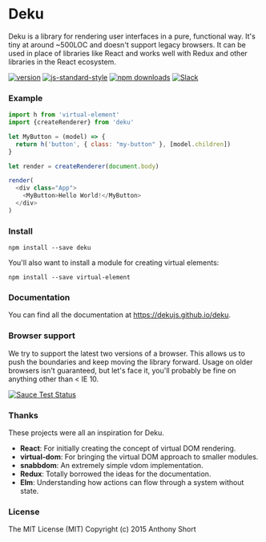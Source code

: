 # Deku

Deku is a library for rendering user interfaces in a pure, functional way. It's tiny at around ~500LOC and doesn't support legacy browsers. It can be used in place of libraries like React and works well with Redux and other libraries in the React ecosystem.

[![version](https://img.shields.io/npm/v/deku.svg?style=flat-square)](https://www.npmjs.com/package/deku)
[![js-standard-style](https://img.shields.io/badge/code%20style-standard-brightgreen.svg?style=flat-square)](https://github.com/feross/standard)
[![npm downloads](https://img.shields.io/npm/dm/deku.svg?style=flat-square)](https://www.npmjs.com/package/deku)
[![Slack](https://img.shields.io/badge/Slack-Join%20Chat%20→-blue.svg?style=flat-square)](https://dekujs.herokuapp.com)

### Example

```js
import h from 'virtual-element'
import {createRenderer} from 'deku'

let MyButton = (model) => {
  return h('button', { class: "my-button" }, [model.children])
}

let render = createRenderer(document.body)

render(
  <div class="App">
    <MyButton>Hello World!</MyButton>
  </div>
)
```

### Install

```
npm install --save deku
```

You'll also want to install a module for creating virtual elements:

```
npm install --save virtual-element
```

### Documentation

You can find all the documentation at https://dekujs.github.io/deku.

### Browser support

We try to support the latest two versions of a browser. This allows us to push the boundaries and keep moving the library forward. Usage on older browsers isn't guaranteed, but let's face it, you'll probably be fine on anything other than < IE 10.

[![Sauce Test Status](https://saucelabs.com/browser-matrix/deku.svg)](https://saucelabs.com/u/deku)

### Thanks

These projects were all an inspiration for Deku.

* **React**: For initially creating the concept of virtual DOM rendering.
* **virtual-dom**: For bringing the virtual DOM approach to smaller modules.
* **snabbdom**: An extremely simple vdom implementation.
* **Redux**: Totally borrowed the ideas for the documentation.
* **Elm**: Understanding how actions can flow through a system without state.

### License

The MIT License (MIT) Copyright (c) 2015 Anthony Short
